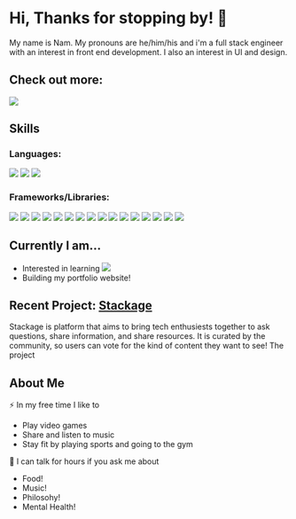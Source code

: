 # Hi, Thanks for stopping by! 👋
My name is Nam. My pronouns are he/him/his and i'm a full stack engineer with an interest in front end development. I also an interest in UI and design.

## Check out more: 
<a href="https://www.linkedin.com/in/nam-n-swe/" >
  <img src="https://img.shields.io/badge/LinkedIn-0077B5?style=for-the-badge&logo=linkedin&logoColor=white" >
</a>

     
## Skills

### Languages:
<img src="https://img.shields.io/badge/JavaScript-323330?style=for-the-badge&logo=javascript&logoColor=F7DF1E" /> <img src="https://img.shields.io/badge/HTML5-E34F26?style=for-the-badge&logo=html5&logoColor=white" /> <img src="https://img.shields.io/badge/CSS3-1572B6?style=for-the-badge&logo=css3&logoColor=white" />

### Frameworks/Libraries:
<img src ="https://img.shields.io/badge/React_Native-20232A?style=for-the-badge&logo=react&logoColor=61DAFB" /> <img src="https://img.shields.io/badge/Babel-F9DC3E?style=for-the-badge&logo=babel&logoColor=white" /> <img src="https://img.shields.io/badge/Expo-1B1F23?style=for-the-badge&logo=expo&logoColor=white" /> <img src="https://img.shields.io/badge/Express.js-000000?style=for-the-badge&logo=express&logoColor=white" /> <img src="https://img.shields.io/badge/firebase-ffca28?style=for-the-badge&logo=firebase&logoColor=black" /> <img src="https://img.shields.io/badge/Jest-C21325?style=for-the-badge&logo=jest&logoColor=white" /> <img src="https://img.shields.io/badge/jQuery-0769AD?style=for-the-badge&logo=jquery&logoColor=white" /> <img src="https://img.shields.io/badge/Material%20UI-007FFF?style=for-the-badge&logo=mui&logoColor=white" /> <img src="https://img.shields.io/badge/Node.js-339933?style=for-the-badge&logo=nodedotjs&logoColor=white" /> <img src="https://img.shields.io/badge/npm-CB3837?style=for-the-badge&logo=npm&logoColor=white" /> <img src="https://img.shields.io/badge/Postman-FF6C37?style=for-the-badge&logo=Postman&logoColor=white" /> <img src="https://img.shields.io/badge/React-20232A?style=for-the-badge&logo=react&logoColor=61DAFB" /> <img src="	https://img.shields.io/badge/React_Router-CA4245?style=for-the-badge&logo=react-router&logoColor=white" /> <img src="https://img.shields.io/badge/Redux-593D88?style=for-the-badge&logo=redux&logoColor=white" /> <img src="https://img.shields.io/badge/Tailwind_CSS-38B2AC?style=for-the-badge&logo=tailwind-css&logoColor=white" /> <img src="	https://img.shields.io/badge/Webpack-8DD6F9?style=for-the-badge&logo=Webpack&logoColor=white" />



## Currently I am...
- Interested in learning <img src="	https://img.shields.io/badge/TypeScript-007ACC?style=for-the-badge&logo=typescript&logoColor=white" />
- Building my portfolio website!

## Recent Project: <a href="https://github.com/StackageApp"> Stackage </a>
<p>
  Stackage is platform that aims to bring tech enthusiests together to ask questions, share information, and share resources. It is curated by the community, so users can vote for the kind of content they want to see! The project
</p>


## About Me
⚡ In my free time I like to
  - Play video games
  - Share and listen to music
  - Stay fit by playing sports and going to the gym
 
💬 I can talk for hours if you ask me about
  - Food!
  - Music!
  - Philosohy!
  - Mental Health!

<!--
**nnguye47/nnguye47** is a ✨ _special_ ✨ repository because its `README.md` (this file) appears on your GitHub profile.

Here are some ideas to get you started:

- 🔭 I’m currently working on ...
- 🌱 I’m currently learning ...
- 👯 I’m looking to collaborate on ...
- 🤔 I’m looking for help with ...
- 💬 Ask me about ...
- 📫 How to reach me: ...
- 😄 Pronouns: ...
- ⚡ Fun fact: ...
-->
